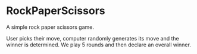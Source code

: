 # RockPaperScissors

A simple rock paper scissors game. 

User picks their move, computer randomly generates its move and the winner is determined. We play 5 rounds and then declare an overall winner.
